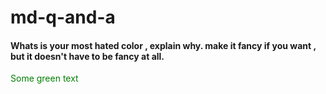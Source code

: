 # md-q-and-a



<h4>Whats is your most hated color , explain why. make it fancy if you want , but it doesn't have to be fancy at all.</h4> 
<span style="color: green"> Some green text </span>
















































